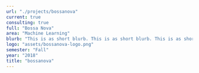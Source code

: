 ```yaml
---
url: "./projects/bossanova"
current: true
consulting: true
full: "Bossa Nova"
area: "Machine Learning"
blurb: "This is as short blurb. This is as short blurb. This is as short blurb. This is as short blurb. This is as short blurb"
logo: "assets/bossanova-logo.png"
semester: "Fall"
year: "2018"
title: "bossanova"
---
```

